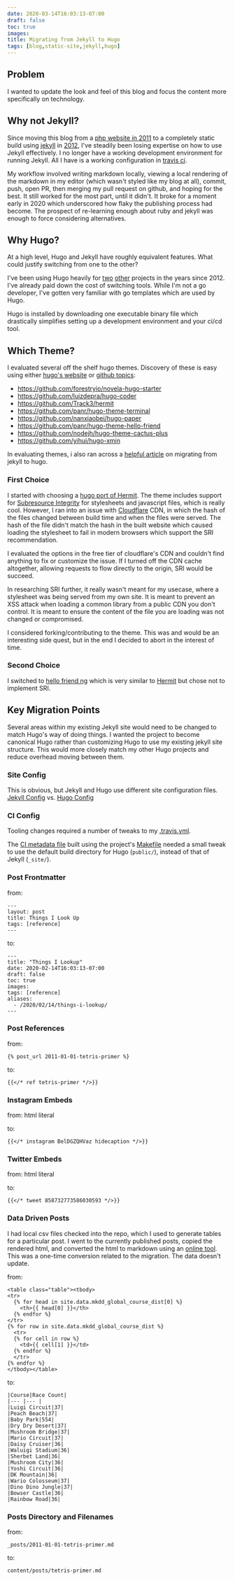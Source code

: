 ```yaml
---
date: 2020-03-14T16:03:13-07:00
draft: false
toc: true
images:
title: Migrating from Jekyll to Hugo
tags: [blog,static-site,jekyll,hugo]
---
```


## Problem

I wanted to update the look and feel of this blog and focus the content more specifically on technology.

## Why not Jekyll?

Since moving this blog from a [php website in 2011][1] to a completely static build using [jekyll][0] in [2012][2], I've steadily been losing expertise on how to use Jekyll effectively. I no longer have a working development environment for running Jekyll. All I have is a working configuration in [travis ci][3].

My workflow involved writing markdown locally, viewing a local rendering of the markdown in my editor (which wasn't styled like my blog at all), commit, push, open PR, then merging my pull request on github, and hoping for the best. It still worked for the most part, until it didn't. It broke for a moment early in 2020 which underscored how flaky the publishing process had become. The prospect of re-learning enough about ruby and jekyll was enough to force considering alternatives.

## Why Hugo?

At a high level, Hugo and Jekyll have roughly equivalent features. What could justify switching from one to the other?

I've been using Hugo heavily for [two][5] [other][6] projects in the years since 2012. I've already paid down the cost of switching tools. While I'm not a go developer, I've gotten very familiar with go templates which are used by Hugo.

Hugo is installed by downloading one executable binary file which drastically simplifies setting up a development environment and your ci/cd tool.

## Which Theme?

I evaluated several off the shelf hugo themes. Discovery of these is easy using either [hugo's website][7] or [github topics][8]:

- https://github.com/forestryio/novela-hugo-starter
- https://github.com/luizdepra/hugo-coder
- https://github.com/Track3/hermit
- https://github.com/panr/hugo-theme-terminal
- https://github.com/nanxiaobei/hugo-paper
- https://github.com/panr/hugo-theme-hello-friend
- https://github.com/nodejh/hugo-theme-cactus-plus
- https://github.com/yihui/hugo-xmin

In evaluating themes, i also ran across a [helpful article][9] on migrating from jekyll to hugo.

### First Choice

I started with choosing a [hugo port of Hermit][16]. The theme includes support for [Subresource Integrity][17] for stylesheets and javascript files, which is really cool. However, I ran into an issue with [Cloudflare][18] CDN, in which the hash of the files changed between build time and when the files were served. The hash of the file didn't match the hash in the built website which caused loading the stylesheet to fail in modern browsers which support the SRI recommendation.

I evaluated the options in the free tier of cloudflare's CDN and couldn't find anything to fix or customize the issue. If I turned off the CDN cache altogether, allowing requests to flow directly to the origin, SRI would be succeed.

In researching SRI further, it really wasn't meant for my usecase, where a stylesheet was being served from my own site. It is meant to prevent an XSS attack when loading a common library from a public CDN you don't control. It is meant to ensure the content of the file you are loading was not changed or compromised.

I considered forking/contributing to the theme. This was and would be an interesting side quest, but in the end I decided to abort in the interest of time.

### Second Choice

I switched to [hello friend ng][19] which is very similar to [Hermit][16] but chose not to implement SRI.

## Key Migration Points

Several areas within my existing Jekyll site would need to be changed to match Hugo's way of doing things. I wanted the project to become canonical Hugo rather than customizing Hugo to use my existing jekyll site structure. This would more closely match my other Hugo projects and reduce overhead moving between them.

### Site Config

This is obvious, but Jekyll and Hugo use different site configuration files. [Jekyll Config][11] vs. [Hugo Config][12]

### CI Config

Tooling changes required a number of tweaks to my [.travis.yml][13].

The [CI metadata file][15] built using the project's [Makefile][14] needed a small tweak to use the default build directory for Hugo (`public/`), instead of that of Jekyll (`_site/`).

### Post Frontmatter

from:
```
---
layout: post
title: Things I Look Up
tags: [reference]
---
```

to:

```
---
title: "Things I Lookup"
date: 2020-02-14T16:03:13-07:00
draft: false
toc: true
images:
tags: [reference]
aliases:
  - /2020/02/14/things-i-lookup/
---
```

### Post References

from:
```
{% post_url 2011-01-01-tetris-primer %}
```

to:
```
{{</* ref tetris-primer */>}}
```


### Instagram Embeds

from: html literal

to:
```
{{</* instagram BelDGZQHVaz hidecaption */>}}
```

### Twitter Embeds

from: html literal

to:

```
{{</* tweet 858732773586030593 */>}}
```

### Data Driven Posts

I had local csv files checked into the repo, which I used to generate tables for a particular post. I went to the currently published posts, copied the rendered html, and converted the html to markdown using an [online tool][20]. This was a one-time conversion related to the migration. The data doesn't update.

from:

```
<table class="table"><tbody>
<tr>
  {% for head in site.data.mkdd_global_course_dist[0] %}
    <th>{{ head[0] }}</th>
  {% endfor %}
</tr>
{% for row in site.data.mkdd_global_course_dist %}
  <tr>
  {% for cell in row %}
    <td>{{ cell[1] }}</td>
  {% endfor %}
  </tr>
{% endfor %}
</tbody></table>
```

to:

```
|Course|Race Count|
|--- |--- |
|Luigi Circuit|37|
|Peach Beach|37|
|Baby Park|554|
|Dry Dry Desert|37|
|Mushroom Bridge|37|
|Mario Circuit|37|
|Daisy Cruiser|36|
|Waluigi Stadium|36|
|Sherbet Land|36|
|Mushroom City|36|
|Yoshi Circuit|36|
|DK Mountain|36|
|Wario Colosseum|37|
|Dino Dino Jungle|37|
|Bowser Castle|36|
|Rainbow Road|36|
```

### Posts Directory and Filenames

from:
```
_posts/2011-01-01-tetris-primer.md
```

to:
```
content/posts/tetris-primer.md
```

  [0]: https://jekyllrb.com/
  [1]: https://web.archive.org/web/20110704022905/http://tomhummel.com/
  [2]: https://github.com/tphummel/blog/commit/2f94eeee423ae2385f0628e3cad76100549f3bec
  [3]: https://travis-ci.com/
  [4]: https://gohugo.io
  [5]: https://github.com/lapsrun/laps.run
  [6]: https://github.com/tphummel/data.tomhummel.com
  [7]: https://themes.gohugo.io/
  [8]: https://github.com/topics/hugo-theme?o=desc&s=stars
  [9]: https://hugothemes.gitlab.io/mainroad/post/migrate-from-jekyll/
  [10]: https://github.com/lapsrun/laps.run/blob/master/bin/deploy-preview-site.sh
  [11]: https://github.com/tphummel/blog/commit/17b813c8c981d5915fecd5d207de2c264bde2fbb#diff-aeb42283af8ef8e9da40ededd3ae2ab2
  [12]: https://github.com/tphummel/blog/blob/1ad3d9e24449557e2f710faf1c8353bd30607b9e/config.toml
  [13]: https://github.com/tphummel/blog/commit/17b813c8c981d5915fecd5d207de2c264bde2fbb#diff-354f30a63fb0907d4ad57269548329e3
  [14]: https://github.com/tphummel/blog/commit/17b813c8c981d5915fecd5d207de2c264bde2fbb#diff-b67911656ef5d18c4ae36cb6741b7965
  [15]: https://tomhummel.com/ci.json
  [16]: https://github.com/Track3/hermit
  [17]: https://developer.mozilla.org/en-US/docs/Web/Security/Subresource_Integrity
  [18]: https://cloudflare.com
  [19]: https://github.com/rhazdon/hugo-theme-hello-friend-ng
  [20]: https://jmalarcon.github.io/markdowntables/

